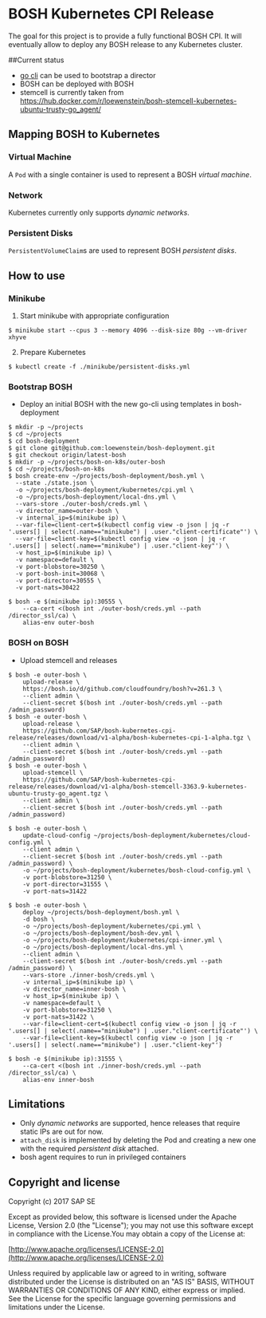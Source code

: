 # BOSH Kubernetes CPI Release

The goal for this project is to provide a fully functional BOSH CPI. It will eventually allow to deploy any BOSH release to any Kubernetes cluster.

##Current status
- [go cli](https://bosh.io/docs/cli-v2.html) can be used to bootstrap a director
- BOSH can be deployed with BOSH
- stemcell is currently taken from https://hub.docker.com/r/loewenstein/bosh-stemcell-kubernetes-ubuntu-trusty-go_agent/

## Mapping BOSH to Kubernetes

### Virtual Machine
A `Pod` with a single container is used to represent a BOSH *virtual machine*.

### Network
Kubernetes currently only supports *dynamic networks*.

### Persistent Disks
`PersistentVolumeClaim`s are used to represent BOSH *persistent disks*.

## How to use

### Minikube
1. Start minikube with appropriate configuration
```
$ minikube start --cpus 3 --memory 4096 --disk-size 80g --vm-driver xhyve
```
2. Prepare Kubernetes
```
$ kubectl create -f ./minikube/persistent-disks.yml
```

### Bootstrap BOSH
- Deploy an initial BOSH with the new go-cli using templates in bosh-deployment

```
$ mkdir -p ~/projects
$ cd ~/projects
$ cd bosh-deployment
$ git clone git@github.com:loewenstein/bosh-deployment.git
$ git checkout origin/latest-bosh
$ mkdir -p ~/projects/bosh-on-k8s/outer-bosh
$ cd ~/projects/bosh-on-k8s
$ bosh create-env ~/projects/bosh-deployment/bosh.yml \
  --state ./state.json \
  -o ~/projects/bosh-deployment/kubernetes/cpi.yml \
  -o ~/projects/bosh-deployment/local-dns.yml \
  --vars-store ./outer-bosh/creds.yml \
  -v director_name=outer-bosh \
  -v internal_ip=$(minikube ip) \
  --var-file=client-cert=$(kubectl config view -o json | jq -r '.users[] | select(.name=="minikube") | .user."client-certificate"') \
  --var-file=client-key=$(kubectl config view -o json | jq -r '.users[] | select(.name=="minikube") | .user."client-key"') \
  -v host_ip=$(minikube ip) \
  -v namespace=default \
  -v port-blobstore=30250 \
  -v port-bosh-init=30068 \
  -v port-director=30555 \
  -v port-nats=30422

$ bosh -e $(minikube ip):30555 \
    --ca-cert <(bosh int ./outer-bosh/creds.yml --path /director_ssl/ca) \
    alias-env outer-bosh
```

### BOSH on BOSH
- Upload stemcell and releases
```
$ bosh -e outer-bosh \
    upload-release \
    https://bosh.io/d/github.com/cloudfoundry/bosh?v=261.3 \
    --client admin \
    --client-secret $(bosh int ./outer-bosh/creds.yml --path /admin_password)
$ bosh -e outer-bosh \
    upload-release \
    https://github.com/SAP/bosh-kubernetes-cpi-release/releases/download/v1-alpha/bosh-kubernetes-cpi-1-alpha.tgz \
    --client admin \
    --client-secret $(bosh int ./outer-bosh/creds.yml --path /admin_password)
$ bosh -e outer-bosh \
    upload-stemcell \
    https://github.com/SAP/bosh-kubernetes-cpi-release/releases/download/v1-alpha/bosh-stemcell-3363.9-kubernetes-ubuntu-trusty-go_agent.tgz \
    --client admin \
    --client-secret $(bosh int ./outer-bosh/creds.yml --path /admin_password)

$ bosh -e outer-bosh \
    update-cloud-config ~/projects/bosh-deployment/kubernetes/cloud-config.yml \
    --client admin \
    --client-secret $(bosh int ./outer-bosh/creds.yml --path /admin_password) \
    -o ~/projects/bosh-deployment/kubernetes/bosh-cloud-config.yml \
    -v port-blobstore=31250 \
    -v port-director=31555 \
    -v port-nats=31422

$ bosh -e outer-bosh \
    deploy ~/projects/bosh-deployment/bosh.yml \
    -d bosh \
    -o ~/projects/bosh-deployment/kubernetes/cpi.yml \
    -o ~/projects/bosh-deployment/bosh-dev.yml \
    -o ~/projects/bosh-deployment/kubernetes/cpi-inner.yml \
    -o ~/projects/bosh-deployment/local-dns.yml \
    --client admin \
    --client-secret $(bosh int ./outer-bosh/creds.yml --path /admin_password) \
    --vars-store ./inner-bosh/creds.yml \
    -v internal_ip=$(minikube ip) \
    -v director_name=inner-bosh \
    -v host_ip=$(minikube ip) \
    -v namespace=default \
    -v port-blobstore=31250 \
    -v port-nats=31422 \
    --var-file=client-cert=$(kubectl config view -o json | jq -r '.users[] | select(.name=="minikube") | .user."client-certificate"') \
    --var-file=client-key=$(kubectl config view -o json | jq -r '.users[] | select(.name=="minikube") | .user."client-key"')

$ bosh -e $(minikube ip):31555 \
    --ca-cert <(bosh int ./inner-bosh/creds.yml --path /director_ssl/ca) \
    alias-env inner-bosh
```

## Limitations
- Only *dynamic networks* are supported, hence releases that require static IPs are out for now.
- `attach_disk` is implemented by deleting the Pod and creating a new one with the required *persistent disk* attached.
- bosh agent requires to run in privileged containers

Copyright and license
---------------------

Copyright (c) 2017 SAP SE

Except as provided below, this software is licensed under the Apache License, Version 2.0 (the "License"); you may not use this software except in compliance with the License.You may obtain a copy of the License at:

[http://www.apache.org/licenses/LICENSE-2.0](http://www.apache.org/licenses/LICENSE-2.0)

Unless required by applicable law or agreed to in writing, software distributed under the License is distributed on an "AS IS" BASIS, WITHOUT WARRANTIES OR CONDITIONS OF ANY KIND, either express or implied. See the License for the specific language governing permissions and limitations under the License.
